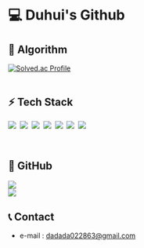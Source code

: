 # :computer: Duhui's Github

## :rocket: Algorithm 
[![Solved.ac Profile](http://mazassumnida.wtf/api/v2/generate_badge?boj=dadada0228)](https://solved.ac/dadada0228/)
<br>
<br>

## :zap: Tech Stack 
  <div align="center"></div>

<p>
  <img src="https://img.shields.io/badge/Java-007396?style=flat-square&logo=Java&logoColor=white"/>&nbsp
  <img src="https://img.shields.io/badge/HTML5-E34F26?style=flat-square&logo=HTML5&logoColor=white"/>&nbsp 
  <img src="https://img.shields.io/badge/CSS3-1572B6?style=flat-square&logo=CSS3&logoColor=white"/>&nbsp
  <img src="https://img.shields.io/badge/JavaScript-F7DF1E?style=flat&logo=Vue.js&logoColor=white"/>&nbsp
  <img src="https://img.shields.io/badge/Spring-6DB33F?style=flat&logo=Spring&logoColor=white"/>&nbsp
  <img src="https://img.shields.io/badge/Vue.js-4FC08D?style=flat&logo=Vue.js&logoColor=white"/>&nbsp
  <img src="https://img.shields.io/badge/MySql-4479A1?style=flat&logo=MySql&logoColor=white"/>&nbsp
</p><br>

## :speech_balloon: GitHub
<p align>
  <div align="center"></div>
   <img src="https://github-readme-stats.vercel.app/api/top-langs/?username=Duhui-Kim&layout=compact"><br>
   <img src="https://github-readme-stats.vercel.app/api?username=Duhui-Kim&show_icons=true">
</p>


## 📞 Contact

- e-mail : dadada022863@gmail.com

